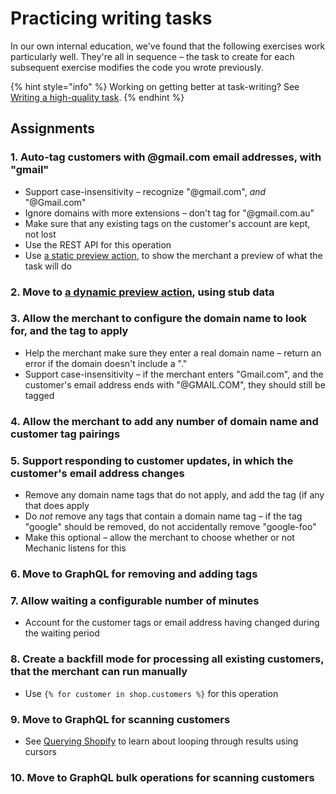 # Practicing writing tasks

In our own internal education, we've found that the following exercises work particularly well. They're all in sequence – the task to create for each subsequent exercise modifies the code you wrote previously.

{% hint style="info" %}
Working on getting better at task-writing? See [Writing a high-quality task](../../techniques/writing-a-high-quality-task.md).
{% endhint %}

## Assignments

### 1. Auto-tag customers with @gmail.com email addresses, with "gmail"

* Support case-insensitivity – recognize "@gmail.com", _and_ "@Gmail.com"
* Ignore domains with more extensions – don't tag for "@gmail.com.au"
* Make sure that any existing tags on the customer's account are kept, not lost
* Use the REST API for this operation
* Use [a static preview action](../../core/tasks/previews/#static-preview-actions), to show the merchant a preview of what the task will do

### 2. Move to [a dynamic preview action](../../core/tasks/previews/#dynamic-preview-actions), using stub data

### 3. Allow the merchant to configure the domain name to look for, and the tag to apply

* Help the merchant make sure they enter a real domain name – return an error if the domain doesn't include a "."
* Support case-insensitivity – if the merchant enters "Gmail.com", and the customer's email address ends with "@GMAIL.COM", they should still be tagged

### 4. Allow the merchant to add any number of domain name and customer tag pairings

### 5. Support responding to customer updates, in which the customer's email address changes

* Remove any domain name tags that do not apply, and add the tag \(if any that does apply
* Do _not_ remove any tags that contain a domain name tag – if the tag "google" should be removed, do not accidentally remove "google-foo"
* Make this optional – allow the merchant to choose whether or not Mechanic listens for this

### 6. Move to GraphQL for removing and adding tags

### 7. Allow waiting a configurable number of minutes

* Account for the customer tags or email address having changed during the waiting period

### 8. Create a backfill mode for processing all existing customers, that the merchant can run manually

* Use `{% for customer in shop.customers %}` for this operation

### 9. Move to GraphQL for scanning customers

* See [Querying Shopify](../../techniques/querying-shopify.md) to learn about looping through results using cursors

### 10. Move to GraphQL bulk operations for scanning customers

